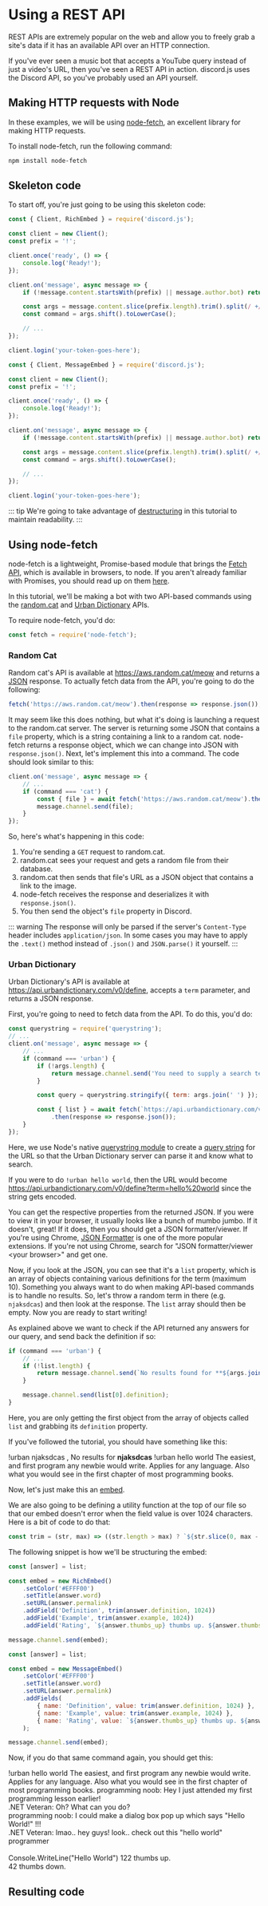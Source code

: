 # Using a REST API

REST APIs are extremely popular on the web and allow you to freely grab a site's data if it has an available API over an HTTP connection.

If you've ever seen a music bot that accepts a YouTube query instead of just a video's URL, then you've seen a REST API in action. discord.js uses the Discord API, so you've probably used an API yourself.

## Making HTTP requests with Node

In these examples, we will be using [node-fetch](https://www.npmjs.com/package/node-fetch), an excellent library for making HTTP requests.

To install node-fetch, run the following command:

```bash
npm install node-fetch
```

## Skeleton code

To start off, you're just going to be using this skeleton code:

<!-- eslint-disable require-await -->
<branch version="11.x">

```js
const { Client, RichEmbed } = require('discord.js');

const client = new Client();
const prefix = '!';

client.once('ready', () => {
	console.log('Ready!');
});

client.on('message', async message => {
	if (!message.content.startsWith(prefix) || message.author.bot) return;

	const args = message.content.slice(prefix.length).trim().split(/ +/);
	const command = args.shift().toLowerCase();

	// ...
});

client.login('your-token-goes-here');
```
</branch>
<branch version="12.x">
	
```js
const { Client, MessageEmbed } = require('discord.js');

const client = new Client();
const prefix = '!';

client.once('ready', () => {
	console.log('Ready!');
});

client.on('message', async message => {
	if (!message.content.startsWith(prefix) || message.author.bot) return;

	const args = message.content.slice(prefix.length).trim().split(/ +/);
	const command = args.shift().toLowerCase();

	// ...
});

client.login('your-token-goes-here');
```
</branch>

::: tip
We're going to take advantage of [destructuring](/additional-info/es6-syntax.md#destructuring) in this tutorial to maintain readability.
:::

## Using node-fetch

node-fetch is a lightweight, Promise-based module that brings the [Fetch API](https://developer.mozilla.org/en-US/docs/Web/API/Fetch_API), which is available in browsers, to node. If you aren't already familiar with Promises, you should read up on them [here](/additional-info/async-await.md).

In this tutorial, we'll be making a bot with two API-based commands using the [random.cat](https://aws.random.cat) and [Urban Dictionary](https://www.urbandictionary.com) APIs.

To require node-fetch, you'd do:

```js
const fetch = require('node-fetch');
```

### Random Cat

Random cat's API is available at https://aws.random.cat/meow and returns a [JSON](https://developer.mozilla.org/en-US/docs/Web/JavaScript/Reference/Global_Objects/JSON) response. To actually fetch data from the API, you're going to do the following:

```js
fetch('https://aws.random.cat/meow').then(response => response.json());
```

It may seem like this does nothing, but what it's doing is launching a request to the random.cat server. The server is returning some JSON that contains a `file` property, which is a string containing a link to a random cat. node-fetch returns a response object, which we can change into JSON with `response.json()`. Next, let's implement this into a command. The code should look similar to this:

```js {3-6}
client.on('message', async message => {
	// ...
	if (command === 'cat') {
		const { file } = await fetch('https://aws.random.cat/meow').then(response => response.json());
		message.channel.send(file);
	}
});
```

So, here's what's happening in this code:

1. You're sending a `GET` request to random.cat.
2. random.cat sees your request and gets a random file from their database.
3. random.cat then sends that file's URL as a JSON object that contains a link to the image.
4. node-fetch receives the response and deserializes it with `response.json()`.
5. You then send the object's `file` property in Discord.

::: warning
The response will only be parsed if the server's `Content-Type` header includes `application/json`. In some cases you may have to apply the `.text()` method instead of `.json()` and `JSON.parse()` it yourself.
:::

### Urban Dictionary

Urban Dictionary's API is available at https://api.urbandictionary.com/v0/define, accepts a `term` parameter, and returns a JSON response.

First, you're going to need to fetch data from the API. To do this, you'd do:

```js {1,5-14}
const querystring = require('querystring');
// ...
client.on('message', async message => {
	// ...
	if (command === 'urban') {
		if (!args.length) {
			return message.channel.send('You need to supply a search term!');
		}

		const query = querystring.stringify({ term: args.join(' ') });

		const { list } = await fetch(`https://api.urbandictionary.com/v0/define?${query}`)
			.then(response => response.json());
	}
});
```

Here, we use Node's native [querystring module](https://nodejs.org/api/querystring.html) to create a [query string](https://en.wikipedia.org/wiki/Query_string) for the URL so that the Urban Dictionary server can parse it and know what to search.

If you were to do `!urban hello world`, then the URL would become https://api.urbandictionary.com/v0/define?term=hello%20world since the string gets encoded.

You can get the respective properties from the returned JSON. If you were to view it in your browser, it usually looks like a bunch of mumbo jumbo. If it doesn't, great! If it does, then you should get a JSON formatter/viewer. If you're using Chrome, [JSON Formatter](https://chrome.google.com/webstore/detail/json-formatter/bcjindcccaagfpapjjmafapmmgkkhgoa) is one of the more popular extensions. If you're not using Chrome, search for "JSON formatter/viewer &lt;your browser&gt;" and get one.

Now, if you look at the JSON, you can see that it's a `list` property, which is an array of objects containing various definitions for the term (maximum 10). Something you always want to do when making API-based commands is to handle no results. So, let's throw a random term in there (e.g. `njaksdcas`) and then look at the response. The `list` array should then be empty. Now you are ready to start writing!

As explained above we want to check if the API returned any answers for our query, and send back the definition if so:

```js {3-5,7}
if (command === 'urban') {
	// ...
	if (!list.length) {
		return message.channel.send(`No results found for **${args.join(' ')}**.`);
	}

	message.channel.send(list[0].definition);
}
```

Here, you are only getting the first object from the array of objects called `list` and grabbing its `definition` property.

If you've followed the tutorial, you should have something like this:

<div is="discord-messages">
	<discord-message profile="user">
		!urban njaksdcas
	</discord-message>
	<discord-message profile="bot">
		<mention :highlight="true" profile="user" />, No results for <strong>njaksdcas</strong>
	</discord-message>
	<discord-message profile="user">
		!urban hello world
	</discord-message>
	<discord-message profile="bot">
		The easiest, and first program any newbie would write. Applies for any language. Also what you would see in the first chapter of most programming books.
	</discord-message>
</div>

Now, let's just make this an [embed](/popular-topics/embeds.md).

We are also going to be defining a utility function at the top of our file so that our embed doesn't error when the field value is over 1024 characters. Here is a bit of code to do that:

```js
const trim = (str, max) => ((str.length > max) ? `${str.slice(0, max - 3)}...` : str);
```

The following snippet is how we'll be structuring the embed:

<branch version="11.x">

```js
const [answer] = list;

const embed = new RichEmbed()
	.setColor('#EFFF00')
	.setTitle(answer.word)
	.setURL(answer.permalink)
	.addField('Definition', trim(answer.definition, 1024))
	.addField('Example', trim(answer.example, 1024))
	.addField('Rating', `${answer.thumbs_up} thumbs up. ${answer.thumbs_down} thumbs down.`);

message.channel.send(embed);
```

</branch>
<branch version="12.x">

```js
const [answer] = list;

const embed = new MessageEmbed()
	.setColor('#EFFF00')
	.setTitle(answer.word)
	.setURL(answer.permalink)
	.addFields(
		{ name: 'Definition', value: trim(answer.definition, 1024) },
		{ name: 'Example', value: trim(answer.example, 1024) },
		{ name: 'Rating', value: `${answer.thumbs_up} thumbs up. ${answer.thumbs_down} thumbs down.` },
	);

message.channel.send(embed);
```

</branch>

Now, if you do that same command again, you should get this:

<div is="discord-messages">
	<discord-message profile="user">
		!urban hello world
	</discord-message>
	<discord-message profile="bot">
		<discord-embed slot="embeds" color="#EFFF00" title="hello world" url="https://www.urbandictionary.com/define.php?term=hello%20world" >
			<embed-fields slot="fields">
				<embed-field title="Definition">
					The easiest, and first program any newbie would write. Applies for any language. Also what you would see in the first chapter of most programming books. 
				</embed-field>
				<embed-field title="Example">
					programming noob: Hey I just attended my first programming lesson earlier! <br>
					.NET Veteran: Oh? What can you do? <br>
					programming noob: I could make a dialog box pop up which says "Hello World!" !!! <br>
					.NET Veteran: lmao.. hey guys! look.. check out this "hello world" programmer <br><br>
					Console.WriteLine("Hello World")
				</embed-field>
				<embed-field title="Rating">
					122 thumbs up. <br>
					42 thumbs down.
				</embed-field>
			</embed-fields>
		</discord-embed>
	</discord-message>
</div>

## Resulting code

<resulting-code />
